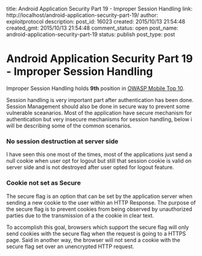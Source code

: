 title: Android Application Security Part 19 - Improper Session Handling
link: http://localhost/android-application-security-part-19/
author: exploitprotocol
description: 
post_id: 16023
created: 2015/10/13 21:54:48
created_gmt: 2015/10/13 21:54:48
comment_status: open
post_name: android-application-security-part-19
status: publish
post_type: post

# Android Application Security Part 19 - Improper Session Handling

Improper Session Handling holds **9th** position in [OWASP Mobile Top 10](https://www.owasp.org/index.php/Mobile_Top_10_2014-M8).

Session handling is very important part after authentication has been done. Session Management should also be done in secure way to prevent some vulnerable sceanarios. Most of the application have secure mechanism for authentication but very insecure mechanisms for session handling, below i will be describing some of the common scenarios.

### No session destruction at server side

I have seen this one most of the times, most of the applications just send a null cookie when user opt for logout but still that session cookie is valid on server side and is not destroyed after user opted for logout feature.

### Cookie not set as Secure

The secure flag is an option that can be set by the application server when sending a new cookie to the user within an HTTP Response. The purpose of the secure flag is to prevent cookies from being observed by unauthorized parties due to the transmission of a the cookie in clear text.

To accomplish this goal, browsers which support the secure flag will only send cookies with the secure flag when the request is going to a HTTPS page. Said in another way, the browser will not send a cookie with the secure flag set over an unencrypted HTTP request.